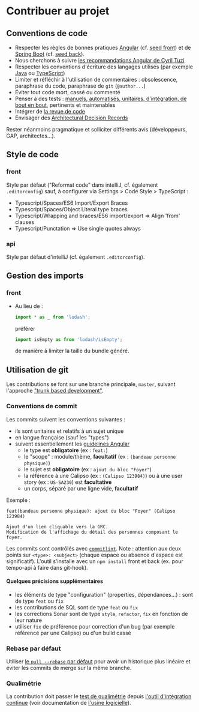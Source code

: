# Contribuer au projet

## Conventions de code 
 
- Respecter les règles de bonnes pratiques [Angular](https://angular.io/guide/styleguide) (cf. [seed front](https://github.com/hm-it/seed-angular-front)) et de [Spring Boot](https://docs.spring.io/spring-boot/docs/current/reference/html/using-boot-structuring-your-code.html) (cf. [seed back](https://github.com/hm-it/seed-springboot-back)). 
- Nous cherchons à suivre [les recommandations Angular de Cyril Tuzi](https://medium.com/@cyrilletuzi/architecture-in-angular-projects-242606567e40).
- Respecter les conventions d'écriture des langages utilisés (par exemple [Java](https://google.github.io/styleguide/javaguide.html) ou [TypeScript](https://www.typescriptlang.org/docs/handbook/declaration-files/do-s-and-don-ts.html)) 
- Limiter et réfléchir à l'utilisation de commentaires : obsolescence, paraphrase du code, paraphrase de `git` (`@author...`)
- Éviter tout code mort, cassé ou commenté
- Penser à des tests : [manuels, automatisés, unitaires, d'intégration, de bout en bout](https://blog.octo.com/la-pyramide-des-tests-par-la-pratique-1-5/), pertinents et maintenables
- Intégrer de [la revue de code](https://dzone.com/articles/4-types-of-code-reviews-any-professional-developer)
- Envisager des [Architectural Decision Records](https://harmoniemutuelle.sharepoint.com/sites/usine-logicielle/SitePages/Bonnes%20Pratiques/Cr%C3%A9er%20un%20ADR.aspx)

Rester néanmoins pragmatique et solliciter différents avis (développeurs, GAP, architectes...).

## Style de code 

### front
Style par défaut ("Reformat code" dans intelliJ, cf. également `.editorconfig`) sauf, à configurer via Settings > Code Style > TypeScript : 
- Typescript/Spaces/ES6 Import/Export Braces
- Typescript/Spaces/Object Literal type braces
- Typescript/Wrapping and braces/ES6 import/export => Align 'from' clauses
- Typescript/Punctation => Use single quotes always

### api
Style par défaut d'intelliJ (cf. également `.editorconfig`).

## Gestion des imports 

### front

- Au lieu de : 
    ```js 
    import * as _ from 'lodash'; 
    ```
    préférer 
    ```js 
    import isEmpty as from 'lodash/isEmpty'; 
    ```
    de manière à limiter la taille du bundle généré. 


## Utilisation de git 

Les contributions se font sur une branche principale, `master`, suivant l'approche ["trunk based development"](https://trunkbaseddevelopment.com/).

###  Conventions de commit

Les commits suivent les conventions suivantes : 
- ils sont unitaires et relatifs à un sujet unique
- en langue française (sauf les "types")
- suivent essentiellement les [guidelines Angular](https://github.com/angular/angular/blob/master/CONTRIBUTING.md#-commit-message-guidelines) 
    - le type est **obligatoire** (ex : `feat:`)
    - le "scope" : module/thème, **facultatif** (ex : `(bandeau personne physique)`)
    - le sujet est **obligatoire** (ex : `ajout du bloc "Foyer"`)
    - la référence à une Calipso (ex : `(Calipso 123984)`) ou à une user story (ex : `US-SA230`) est **facultative**     
    - un corps, séparé par une ligne vide, **facultatif**

Exemple :
```
feat(bandeau personne physique): ajout du bloc "Foyer" (Calipso 123984)

Ajout d'un lien cliquable vers la GRC. 
Modification de l'affichage du détail des personnes composant le foyer.
```

Les commits sont contrôlés avec [`commitlint`](https://commitlint.js.org). Note : attention aux deux points sur `<type>: <subject>` (chaque espace ou absence d'espace est significatif).
L'outil s'installe avec un `npm install` front et back (ex. pour tempo-api à faire dans git-hook).

#### Quelques précisions supplémentaires

- les éléments de type "configuration" (properties, dépendances...) : sont de type `feat` ou `fix`
- les contributions de SQL sont de type `feat` ou `fix`
- les corrections Sonar sont de type `style`, `refactor`, `fix` en fonction de leur nature
- utiliser `fix` de préférence pour correction d'un bug (par exemple référencé par une Calipso) ou d'un build cassé

### Rebase par défaut 

Utiliser [le `pull --rebase` par défaut](https://coderwall.com/p/tnoiug/rebase-by-default-when-doing-git-pull) pour avoir un historique plus linéaire et éviter les commits de merge sur la même branche.

### Qualimétrie 

La contribution doit passer le [test de qualimétrie](http://pichm/sonar) depuis [l'outil d'intégration continue](http://pichm/jenkins2/blue/) (voir documentation de [l'usine logicielle](https://harmoniemutuelle.sharepoint.com/sites/usine-logicielle/SitePages/Accueil.aspx)).
